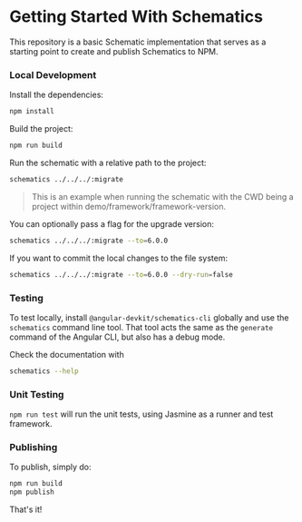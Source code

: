 # Getting Started With Schematics

This repository is a basic Schematic implementation that serves as a starting point to create and publish Schematics to NPM.

### Local Development

Install the dependencies:

```bash
npm install
```

Build the project:

```bash
npm run build
```

Run the schematic with a relative path to the project:

```bash
schematics ../../../:migrate
```

> This is an example when running the schematic with the CWD being a project within demo/framework/framework-version.

You can optionally pass a flag for the upgrade version:

```bash
schematics ../../../:migrate --to=6.0.0
```

If you want to commit the local changes to the file system:

```bash
schematics ../../../:migrate --to=6.0.0 --dry-run=false
```

### Testing

To test locally, install `@angular-devkit/schematics-cli` globally and use the `schematics` command line tool. That tool acts the same as the `generate` command of the Angular CLI, but also has a debug mode.

Check the documentation with

```bash
schematics --help
```

### Unit Testing

`npm run test` will run the unit tests, using Jasmine as a runner and test framework.

### Publishing

To publish, simply do:

```bash
npm run build
npm publish
```

That's it!
